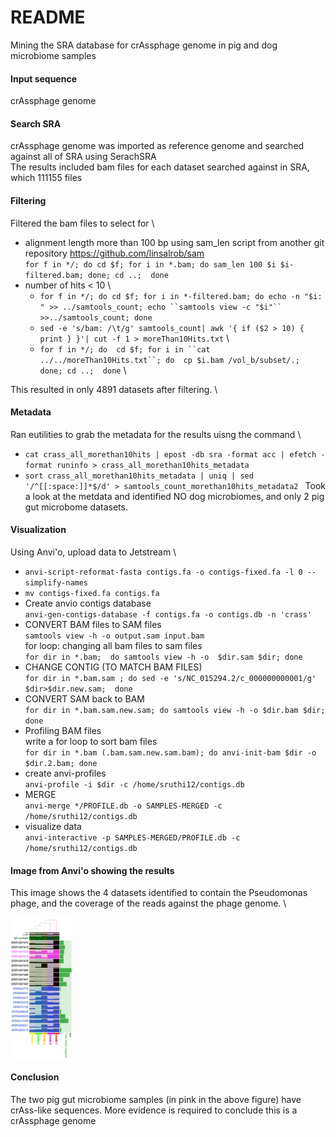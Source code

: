 # README 
Mining the SRA database for crAssphage genome in pig and dog microbiome samples

#### Input sequence
crAssphage genome

#### Search SRA 
crAssphage genome was imported as reference genome and searched against all of SRA using SerachSRA \
The results included bam files for each dataset searched against in SRA, which 111155 files  

#### Filtering  
Filtered the bam files to select for \ 
- alignment length more than 100 bp using sam_len script from another git repository https://github.com/linsalrob/sam \
  `for f in */; do cd $f; for i in *.bam; do sam_len 100 $i $i-filtered.bam; done; cd ..;  done ` 
 - number of hits < 10 \
    - `for f in */; do cd $f; for i in *-filtered.bam; do echo -n "$i: " >> ../samtools_count; echo ``samtools view -c "$i"`` >>../samtools_count; done` 
    - `sed -e 's/bam: /\t/g' samtools_count| awk '{ if ($2 > 10) { print } }'| cut -f 1 > moreThan10Hits.txt` \
    - `for f in */; do  cd $f; for i in ``cat ../../moreThan10Hits.txt``; do  cp $i.bam /vol_b/subset/.; done; cd ..;  done` \
  
This resulted in only 4891 datasets after filtering. \

#### Metadata 
Ran eutilities to grab the metadata for the results uisng the command \ 
  -  `cat crass_all_morethan10hits | epost -db sra -format acc | efetch -format runinfo > crass_all_morethan10hits_metadata` 
  -  `sort crass_all_morethan10hits_metadata | uniq | sed '/^[[:space:]]*$/d' > samtools_count_morethan10hits_metadata2 ` 
Took a look at the metdata and identified NO dog microbiomes, and only 2 pig gut microbome datasets. 

#### Visualization 
Using Anvi'o, upload data to Jetstream \ 

- `anvi-script-reformat-fasta contigs.fa -o contigs-fixed.fa -l 0 --simplify-names`
- `mv contigs-fixed.fa contigs.fa` 
- Create anvio contigs database \
  `anvi-gen-contigs-database -f contigs.fa -o contigs.db -n 'crass'`
- CONVERT BAM files to SAM files \
  `samtools view -h -o output.sam input.bam` \
  for loop: changing all bam files to sam files \
  `for dir in *.bam;  do samtools view -h -o  $dir.sam $dir; done` 
- CHANGE CONTIG (TO MATCH BAM FILES) \
  `for dir in *.bam.sam ; do sed -e 's/NC_015294.2/c_000000000001/g' $dir>$dir.new.sam;  done` 
- CONVERT SAM back to BAM \
  `for dir in *.bam.sam.new.sam; do samtools view -h -o $dir.bam $dir; done`
- Profiling BAM files \
  write a for loop to sort bam files \
  `for dir in *.bam (.bam.sam.new.sam.bam); do anvi-init-bam $dir -o $dir.2.bam; done` 
- create anvi-profiles \
`anvi-profile -i $dir -c /home/sruthi12/contigs.db `
- MERGE \
`anvi-merge */PROFILE.db -o SAMPLES-MERGED -c /home/sruthi12/contigs.db`
- visualize data \
  `anvi-interactive -p SAMPLES-MERGED/PROFILE.db -c /home/sruthi12/contigs.db`
 
#### Image from Anvi'o showing the results 
This image shows the 4 datasets identified to contain the Pseudomonas phage, and the coverage of the reads against the phage genome. \

<img src="https://github.com/NCGAS/CEWiT-REU-Identifying-datasets-in-SRA-using-Jetstream/blob/master/crassphage-analysis/crassphage.png" style="width:100px;"/>


#### Conclusion
The two pig gut microbiome samples (in pink in the above figure) have crAss-like sequences. More evidence is required to conclude this is a crAssphage genome




